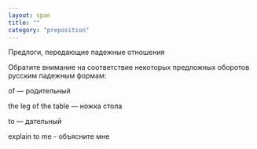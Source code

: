 ```yaml
---
layout: span
title: ""
category: "preposition"
---
```

<section class='rules'><span><p>Предлоги, передающие падежные отношения</p>
<p>Обратите внимание на соответствие некоторых предложных оборотов русским падежным формам:</p>
<p>of — родительный</p>
<p>the leg of the table — ножка стола</p>
<p>to — дательный</p>
<p>explain to me  - объясните мне</p></span></section>